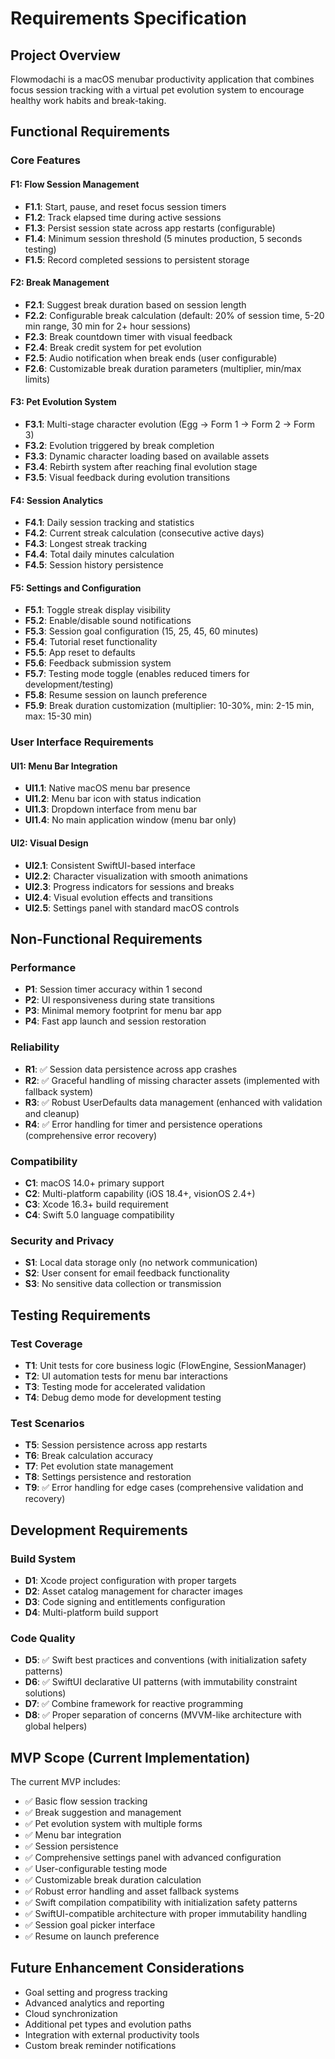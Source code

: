 # Requirements Specification

## Project Overview
Flowmodachi is a macOS menubar productivity application that combines focus session tracking with a virtual pet evolution system to encourage healthy work habits and break-taking.

## Functional Requirements

### Core Features

#### F1: Flow Session Management
- **F1.1**: Start, pause, and reset focus session timers
- **F1.2**: Track elapsed time during active sessions
- **F1.3**: Persist session state across app restarts (configurable)
- **F1.4**: Minimum session threshold (5 minutes production, 5 seconds testing)
- **F1.5**: Record completed sessions to persistent storage

#### F2: Break Management
- **F2.1**: Suggest break duration based on session length
- **F2.2**: Configurable break calculation (default: 20% of session time, 5-20 min range, 30 min for 2+ hour sessions)
- **F2.3**: Break countdown timer with visual feedback
- **F2.4**: Break credit system for pet evolution
- **F2.5**: Audio notification when break ends (user configurable)
- **F2.6**: Customizable break duration parameters (multiplier, min/max limits)

#### F3: Pet Evolution System
- **F3.1**: Multi-stage character evolution (Egg → Form 1 → Form 2 → Form 3)
- **F3.2**: Evolution triggered by break completion
- **F3.3**: Dynamic character loading based on available assets
- **F3.4**: Rebirth system after reaching final evolution stage
- **F3.5**: Visual feedback during evolution transitions

#### F4: Session Analytics
- **F4.1**: Daily session tracking and statistics
- **F4.2**: Current streak calculation (consecutive active days)
- **F4.3**: Longest streak tracking
- **F4.4**: Total daily minutes calculation
- **F4.5**: Session history persistence

#### F5: Settings and Configuration
- **F5.1**: Toggle streak display visibility
- **F5.2**: Enable/disable sound notifications
- **F5.3**: Session goal configuration (15, 25, 45, 60 minutes)
- **F5.4**: Tutorial reset functionality
- **F5.5**: App reset to defaults
- **F5.6**: Feedback submission system
- **F5.7**: Testing mode toggle (enables reduced timers for development/testing)
- **F5.8**: Resume session on launch preference
- **F5.9**: Break duration customization (multiplier: 10-30%, min: 2-15 min, max: 15-30 min)

### User Interface Requirements

#### UI1: Menu Bar Integration
- **UI1.1**: Native macOS menu bar presence
- **UI1.2**: Menu bar icon with status indication
- **UI1.3**: Dropdown interface from menu bar
- **UI1.4**: No main application window (menu bar only)

#### UI2: Visual Design
- **UI2.1**: Consistent SwiftUI-based interface
- **UI2.2**: Character visualization with smooth animations
- **UI2.3**: Progress indicators for sessions and breaks
- **UI2.4**: Visual evolution effects and transitions
- **UI2.5**: Settings panel with standard macOS controls

## Non-Functional Requirements

### Performance
- **P1**: Session timer accuracy within 1 second
- **P2**: UI responsiveness during state transitions
- **P3**: Minimal memory footprint for menu bar app
- **P4**: Fast app launch and session restoration

### Reliability
- **R1**: ✅ Session data persistence across app crashes
- **R2**: ✅ Graceful handling of missing character assets (implemented with fallback system)
- **R3**: ✅ Robust UserDefaults data management (enhanced with validation and cleanup)
- **R4**: ✅ Error handling for timer and persistence operations (comprehensive error recovery)

### Compatibility
- **C1**: macOS 14.0+ primary support
- **C2**: Multi-platform capability (iOS 18.4+, visionOS 2.4+)
- **C3**: Xcode 16.3+ build requirement
- **C4**: Swift 5.0 language compatibility

### Security and Privacy
- **S1**: Local data storage only (no network communication)
- **S2**: User consent for email feedback functionality
- **S3**: No sensitive data collection or transmission

## Testing Requirements

### Test Coverage
- **T1**: Unit tests for core business logic (FlowEngine, SessionManager)
- **T2**: UI automation tests for menu bar interactions
- **T3**: Testing mode for accelerated validation
- **T4**: Debug demo mode for development testing

### Test Scenarios
- **T5**: Session persistence across app restarts
- **T6**: Break calculation accuracy
- **T7**: Pet evolution state management
- **T8**: Settings persistence and restoration
- **T9**: ✅ Error handling for edge cases (comprehensive validation and recovery)

## Development Requirements

### Build System
- **D1**: Xcode project configuration with proper targets
- **D2**: Asset catalog management for character images
- **D3**: Code signing and entitlements configuration
- **D4**: Multi-platform build support

### Code Quality
- **D5**: ✅ Swift best practices and conventions (with initialization safety patterns)
- **D6**: ✅ SwiftUI declarative UI patterns (with immutability constraint solutions)
- **D7**: ✅ Combine framework for reactive programming
- **D8**: ✅ Proper separation of concerns (MVVM-like architecture with global helpers)

## MVP Scope (Current Implementation)

The current MVP includes:
- ✅ Basic flow session tracking
- ✅ Break suggestion and management
- ✅ Pet evolution system with multiple forms
- ✅ Menu bar integration
- ✅ Session persistence
- ✅ Comprehensive settings panel with advanced configuration
- ✅ User-configurable testing mode
- ✅ Customizable break duration calculation
- ✅ Robust error handling and asset fallback systems
- ✅ Swift compilation compatibility with initialization safety patterns
- ✅ SwiftUI-compatible architecture with proper immutability handling
- ✅ Session goal picker interface
- ✅ Resume on launch preference

## Future Enhancement Considerations

- Goal setting and progress tracking
- Advanced analytics and reporting
- Cloud synchronization
- Additional pet types and evolution paths
- Integration with external productivity tools
- Custom break reminder notifications